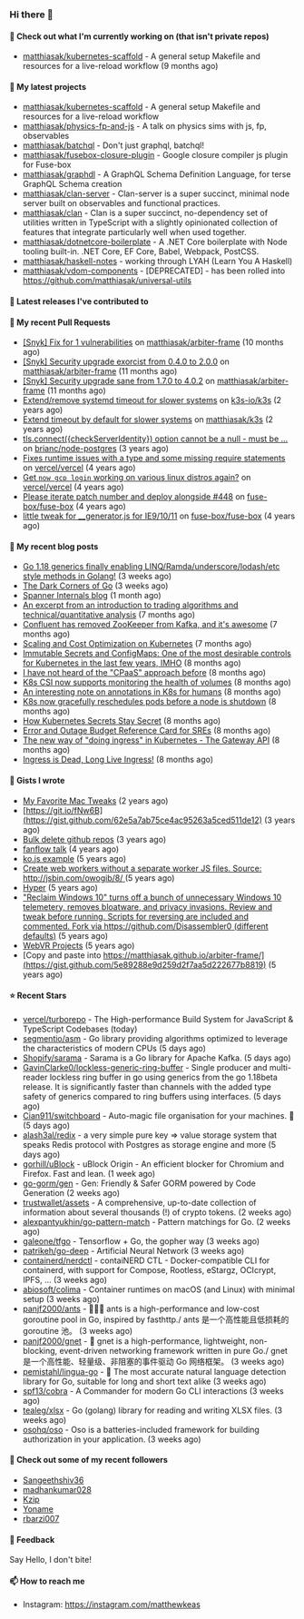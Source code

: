 ### Hi there 👋

#### 👷 Check out what I'm currently working on (that isn't private repos)

- [matthiasak/kubernetes-scaffold](https://github.com/matthiasak/kubernetes-scaffold) - A general setup Makefile and resources for a live-reload workflow (9 months ago)

#### 🌱 My latest projects

- [matthiasak/kubernetes-scaffold](https://github.com/matthiasak/kubernetes-scaffold) - A general setup Makefile and resources for a live-reload workflow
- [matthiasak/physics-fp-and-js](https://github.com/matthiasak/physics-fp-and-js) - A talk on physics sims with js, fp, observables
- [matthiasak/batchql](https://github.com/matthiasak/batchql) - Don&#39;t just graphql, batchql!
- [matthiasak/fusebox-closure-plugin](https://github.com/matthiasak/fusebox-closure-plugin) - Google closure compiler js plugin for Fuse-box
- [matthiasak/graphdl](https://github.com/matthiasak/graphdl) - A GraphQL Schema Definition Language, for terse GraphQL Schema creation
- [matthiasak/clan-server](https://github.com/matthiasak/clan-server) - Clan-server is a super succinct, minimal node server built on observables and functional practices.
- [matthiasak/clan](https://github.com/matthiasak/clan) - Clan is a super succinct, no-dependency set of utilities written in TypeScript with a slightly opinionated collection of features that integrate particularly well when used together.
- [matthiasak/dotnetcore-boilerplate](https://github.com/matthiasak/dotnetcore-boilerplate) - A .NET Core boilerplate with Node tooling built-in. .NET Core, EF Core, Babel, Webpack, PostCSS.
- [matthiasak/haskell-notes](https://github.com/matthiasak/haskell-notes) - working through LYAH (Learn You A Haskell)
- [matthiasak/vdom-components](https://github.com/matthiasak/vdom-components) - [DEPRECATED] - has been rolled into https://github.com/matthiasak/universal-utils

#### 🔭 Latest releases I've contributed to


#### 🔨 My recent Pull Requests

- [[Snyk] Fix for 1 vulnerabilities](https://github.com/matthiasak/arbiter-frame/pull/25) on [matthiasak/arbiter-frame](https://github.com/matthiasak/arbiter-frame) (10 months ago)
- [[Snyk] Security upgrade exorcist from 0.4.0 to 2.0.0](https://github.com/matthiasak/arbiter-frame/pull/24) on [matthiasak/arbiter-frame](https://github.com/matthiasak/arbiter-frame) (11 months ago)
- [[Snyk] Security upgrade sane from 1.7.0 to 4.0.2](https://github.com/matthiasak/arbiter-frame/pull/23) on [matthiasak/arbiter-frame](https://github.com/matthiasak/arbiter-frame) (11 months ago)
- [Extend/remove systemd timeout for slower systems](https://github.com/k3s-io/k3s/pull/226) on [k3s-io/k3s](https://github.com/k3s-io/k3s) (2 years ago)
- [Extend timeout by default for slower systems](https://github.com/matthiasak/k3s/pull/1) on [matthiasak/k3s](https://github.com/matthiasak/k3s) (2 years ago)
- [tls.connect({checkServerIdentity}) option cannot be a null - must be …](https://github.com/brianc/node-postgres/pull/1638) on [brianc/node-postgres](https://github.com/brianc/node-postgres) (3 years ago)
- [Fixes runtime issues with a type and some missing require statements](https://github.com/vercel/vercel/pull/946) on [vercel/vercel](https://github.com/vercel/vercel) (4 years ago)
- [Get `now gcp login` working on various linux distros again?](https://github.com/vercel/vercel/pull/944) on [vercel/vercel](https://github.com/vercel/vercel) (4 years ago)
- [Please iterate patch number and deploy alongside #448](https://github.com/fuse-box/fuse-box/pull/450) on [fuse-box/fuse-box](https://github.com/fuse-box/fuse-box) (4 years ago)
- [little tweak for __generator.js for IE9/10/11](https://github.com/fuse-box/fuse-box/pull/448) on [fuse-box/fuse-box](https://github.com/fuse-box/fuse-box) (4 years ago)

#### 📜 My recent blog posts

- [Go 1.18 generics finally enabling LINQ/Ramda/underscore/lodash/etc style methods in Golang!](https://keas.app/go-1-18-generics-finally-enabling-linq-ramda-underscore-lodash-etc-style-methods-in-golang/) (3 weeks ago)
- [The Dark Corners of Go](https://keas.app/the-dark-corners-of-go/) (3 weeks ago)
- [Spanner Internals blog](https://keas.app/spanner-internals-blog/) (1 month ago)
- [An excerpt from an introduction to trading algorithms and technical/quantitative analysis](https://keas.app/an-excerpt-from-an-introduction-to-trading-algorithms-and-technical-quantitative-analysis/) (7 months ago)
- [Confluent has removed ZooKeeper from Kafka, and it&#39;s awesome](https://keas.app/confluent-has-removed-zookeeper-from-kafka-and-its-awesome/) (7 months ago)
- [Scaling and Cost Optimization on Kubernetes](https://keas.app/scaling-architectures-and-costs/) (7 months ago)
- [Immutable Secrets and ConfigMaps: One of the most desirable controls for Kubernetes in the last few years, IMHO](https://keas.app/immutable-secrets-and-configmaps-one-of-the-most-desirable-controls-for-kubernetes-in-the-last-few-years-imho/) (8 months ago)
- [I have not heard of the &#34;CPaaS&#34; approach before](https://keas.app/i-have-not-heard-of-the-cpaas-approach-before/) (8 months ago)
- [K8s CSI now supports monitoring the health of volumes](https://keas.app/k8s-csi-now-supports-monitoring-the-health-of-volumes/) (8 months ago)
- [An interesting note on annotations in K8s for humans](https://keas.app/an-interesting-note-on-annotations-in-k8s-for-humans/) (8 months ago)
- [K8s now gracefully reschedules pods before a node is shutdown](https://keas.app/k8s-now-gracefully-reschedules-pods-before-a-node-is-shutdown/) (8 months ago)
- [How Kubernetes Secrets Stay Secret](https://keas.app/how-kubernetes-secrets-stay-secret/) (8 months ago)
- [Error and Outage Budget Reference Card for SREs](https://keas.app/error-and-outage-budget-reference-card-for-sres/) (8 months ago)
- [The new way of &#34;doing ingress&#34; in Kubernetes - The Gateway API](https://keas.app/the-new-way-of-doing-ingress-in-kubernetes-the-gateway-api/) (8 months ago)
- [Ingress is Dead, Long Live Ingress!](https://keas.app/ingress-is-dead-long-live-ingress/) (8 months ago)

#### 📓 Gists I wrote

- [My Favorite Mac Tweaks](https://gist.github.com/e94e962b3966e7e1015f4a62b5c2e7ff) (2 years ago)
- [https://git.io/fNw6B](https://gist.github.com/62e5a7ab75ce4ac95263a5ced511de12) (3 years ago)
- [Bulk delete github repos](https://gist.github.com/3213ba5e44be3b08bb84fb667d54d1e7) (3 years ago)
- [fanflow talk](https://gist.github.com/e983d8424a1e7d51f0e45f3a844a5b0e) (4 years ago)
- [ko.js example](https://gist.github.com/4a6bf89be55fb8748df99f8fc8d068e1) (5 years ago)
- [Create web workers without a separate worker JS files.
Source: http://jsbin.com/owogib/8/ ](https://gist.github.com/e7a7761a8d695c3f4ad39fc7c191243c) (5 years ago)
- [Hyper](https://gist.github.com/1004db7c17e6549102f764a43d8a602c) (5 years ago)
- [&#34;Reclaim Windows 10&#34; turns off a bunch of unnecessary Windows 10 telemetery, removes bloatware, and privacy invasions. Review and tweak before running. Scripts for reversing are included and commented. Fork via https://github.com/Disassembler0 (different defaults)](https://gist.github.com/8f110d34c51b6aca60b4e7291155b92e) (5 years ago)
- [WebVR Projects](https://gist.github.com/5771cff8f97e927d73233807d8cb968c) (5 years ago)
- [Copy and paste into https://matthiasak.github.io/arbiter-frame/](https://gist.github.com/5e89288e9d259d2f7aa5d222677b8819) (5 years ago)

#### ⭐ Recent Stars

- [vercel/turborepo](https://github.com/vercel/turborepo) - The High-performance Build System for JavaScript &amp; TypeScript Codebases (today)
- [segmentio/asm](https://github.com/segmentio/asm) - Go library providing algorithms optimized to leverage the characteristics of modern CPUs (5 days ago)
- [Shopify/sarama](https://github.com/Shopify/sarama) - Sarama is a Go library for Apache Kafka. (5 days ago)
- [GavinClarke0/lockless-generic-ring-buffer](https://github.com/GavinClarke0/lockless-generic-ring-buffer) - Single producer and multi-reader lockless ring buffer in go using generics from the go 1.18beta release. It is significantly faster than channels with the added type safety of generics compared to ring buffers using interfaces. (5 days ago)
- [Cian911/switchboard](https://github.com/Cian911/switchboard) - Auto-magic file organisation for your machines. :open_file_folder: (5 days ago)
- [alash3al/redix](https://github.com/alash3al/redix) - a very simple pure key =&gt; value storage system that speaks Redis protocol with Postgres as storage engine and more (5 days ago)
- [gorhill/uBlock](https://github.com/gorhill/uBlock) - uBlock Origin - An efficient blocker for Chromium and Firefox. Fast and lean. (1 week ago)
- [go-gorm/gen](https://github.com/go-gorm/gen) - Gen:  Friendly &amp; Safer GORM powered by Code Generation (2 weeks ago)
- [trustwallet/assets](https://github.com/trustwallet/assets) - A comprehensive, up-to-date collection of information about several thousands (!) of crypto tokens. (2 weeks ago)
- [alexpantyukhin/go-pattern-match](https://github.com/alexpantyukhin/go-pattern-match) - Pattern matchings for Go. (2 weeks ago)
- [galeone/tfgo](https://github.com/galeone/tfgo) - Tensorflow &#43; Go, the gopher way (3 weeks ago)
- [patrikeh/go-deep](https://github.com/patrikeh/go-deep) - Artificial Neural Network (3 weeks ago)
- [containerd/nerdctl](https://github.com/containerd/nerdctl) - contaiNERD CTL - Docker-compatible CLI for containerd, with support for Compose, Rootless, eStargz, OCIcrypt, IPFS, ... (3 weeks ago)
- [abiosoft/colima](https://github.com/abiosoft/colima) - Container runtimes on macOS (and Linux) with minimal setup (3 weeks ago)
- [panjf2000/ants](https://github.com/panjf2000/ants) - 🐜🐜🐜 ants is a high-performance and low-cost goroutine pool in Go, inspired by fasthttp./ ants 是一个高性能且低损耗的 goroutine 池。 (3 weeks ago)
- [panjf2000/gnet](https://github.com/panjf2000/gnet) - 🚀 gnet is a high-performance, lightweight, non-blocking, event-driven networking framework written in pure Go./ gnet 是一个高性能、轻量级、非阻塞的事件驱动 Go 网络框架。 (3 weeks ago)
- [pemistahl/lingua-go](https://github.com/pemistahl/lingua-go) - 👄 The most accurate natural language detection library for Go, suitable for long and short text alike (3 weeks ago)
- [spf13/cobra](https://github.com/spf13/cobra) - A Commander for modern Go CLI interactions (3 weeks ago)
- [tealeg/xlsx](https://github.com/tealeg/xlsx) - Go (golang) library for reading and writing XLSX files.  (3 weeks ago)
- [osohq/oso](https://github.com/osohq/oso) - Oso is a batteries-included framework for building authorization in your application. (3 weeks ago)

#### 👯 Check out some of my recent followers

- [Sangeethshiv36](https://github.com/Sangeethshiv36)
- [madhankumar028](https://github.com/madhankumar028)
- [Kzip](https://github.com/Kzip)
- [Yoname](https://github.com/Yoname)
- [rbarzi007](https://github.com/rbarzi007)

#### 💬 Feedback

Say Hello, I don't bite!

#### 📫 How to reach me

- Instagram: https://instagram.com/matthewkeas

